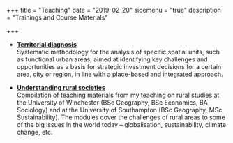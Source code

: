 +++
title = "Teaching"
date = "2019-02-20"
sidemenu = "true"
description = "Trainings and Course Materials"

+++

- [**Territorial  diagnosis**](https://diagter.netlify.com/) </br>
  Systematic methodology for the analysis of specific spatial units, such as functional urban areas, aimed at identifying key challenges and opportunities as a basis for strategic investment decisions for a certain area, city or region, in line with a place-based and integrated approach.

- [**Understanding rural societies**](https://ruralsoc.netlify.com/) </br>
  Compilation of teaching materials from my teaching on rural studies at the University of Winchester (BSc Geography, BSc Economics, BA Sociology) and at the University of Southampton (BSc Geography, MSc Sustainability). The modules cover the challenges of rural areas to some of the big issues in the world today – globalisation, sustainability, climate change, etc.
